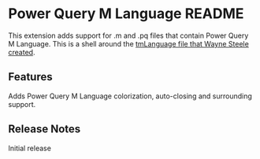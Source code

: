 # Power Query M Language README

This extension adds support for .m and .pq files that contain Power Query M Language.  This is a shell around the [tmLanguage file that Wayne Steele created](https://github.com/Microsoft/DataConnectors/blob/master/editors/SublimeText/PowerQueryExpression.tmLanguage).

## Features

Adds Power Query M Language colorization, auto-closing and surrounding support.

## Release Notes

Initial release
